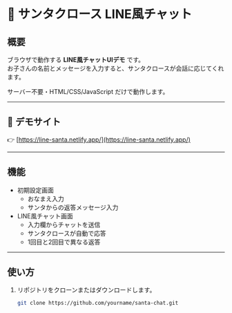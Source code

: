 # 🎅 サンタクロース LINE風チャット

## 概要
ブラウザで動作する **LINE風チャットUIデモ** です。  
お子さんの名前とメッセージを入力すると、サンタクロースが会話に応じてくれます。  

サーバー不要・HTML/CSS/JavaScript だけで動作します。  

---

## 🔗 デモサイト
👉 [https://line-santa.netlify.app/](https://line-santa.netlify.app/)  

---

## 機能
- 初期設定画面  
  - おなまえ入力  
  - サンタからの返答メッセージ入力  
- LINE風チャット画面  
  - 入力欄からチャットを送信  
  - サンタクロースが自動で応答  
  - 1回目と2回目で異なる返答  

---

## 使い方
1. リポジトリをクローンまたはダウンロードします。
   ```bash
   git clone https://github.com/yourname/santa-chat.git
